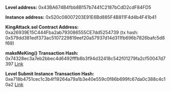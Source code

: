 **Level address:** 0x43BA674B4fbb8B157b7441C2187bCdD2cdF84FD5

**Instance address:** 0x520c08007203E91E6Bd885F4B811F4d4b4F41b41

**KingAttack.sol Contract Address:** 0xa26939E15C444Fba2ab793086555CE7dd5254739
(tx hash: 0x579dd381edf373ac5107229819eef20a57937d14d311fb696b7826bafc5d8f69)

**makeMeKing() Transaction Hash:** 0x74328ec3a7eb2bbec4d6492fffb8b3f94d32418c542f01279fa2cf50047d7397 [Link](https://rinkeby.etherscan.io/tx/0x74328ec3a7eb2bbec4d6492fffb8b3f94d32418c542f01279fa2cf50047d7397)

**Level Submit Instance Transaction Hash:** 0xe718b4751cec1c3b4f19264a79a1b3e40e559c0f86b699fc67da0c388c4c10a2 [Link](https://rinkeby.etherscan.io/tx/0xe718b4751cec1c3b4f19264a79a1b3e40e559c0f86b699fc67da0c388c4c10a2)

